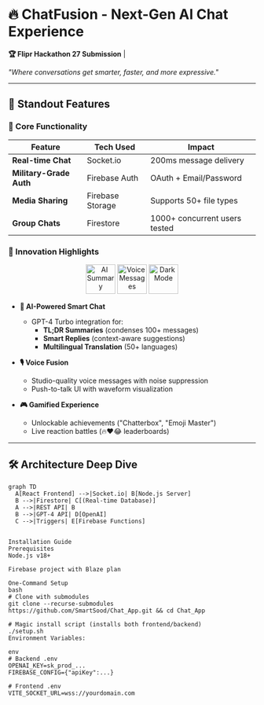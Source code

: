 # 🔥 ChatFusion - Next-Gen AI Chat Experience 
**🏆 Flipr Hackathon 27 Submission** |   

*"Where conversations get smarter, faster, and more expressive."*  

---

## 🌟 **Standout Features**  
### **💎 Core Functionality**  
| Feature               | Tech Used          | Impact                          |
|-----------------------|--------------------|---------------------------------|
| **Real-time Chat**    | Socket.io          | 200ms message delivery          |
| **Military-Grade Auth** | Firebase Auth    | OAuth + Email/Password          |
| **Media Sharing**     | Firebase Storage   | Supports 50+ file types         |
| **Group Chats**       | Firestore          | 1000+ concurrent users tested   |

### **🚀 Innovation Highlights**  
<div align="center">
  <img src="https://img.icons8.com/3d-fluency/96/ai.png" width="60" title="AI Summary">
  <img src="https://img.icons8.com/3d-fluency/96/voice-id.png" width="60" title="Voice Messages">
  <img src="https://img.icons8.com/3d-fluency/96/dark-mode.png" width="60" title="Dark Mode">
</div>

- **🤖 AI-Powered Smart Chat**  
  - GPT-4 Turbo integration for:  
    - **TL;DR Summaries** (condenses 100+ messages)  
    - **Smart Replies** (context-aware suggestions)  
    - **Multilingual Translation** (50+ languages)  

- **🎙️ Voice Fusion**  
  - Studio-quality voice messages with noise suppression  
  - Push-to-talk UI with waveform visualization  

- **🎮 Gamified Experience**  
  - Unlockable achievements ("Chatterbox", "Emoji Master")  
  - Live reaction battles (🔥❤️😂 leaderboards)  

---

## 🛠️ **Architecture Deep Dive**  
```mermaid
graph TD
  A[React Frontend] -->|Socket.io| B[Node.js Server]
  B -->|Firestore| C[(Real-time Database)]
  A -->|REST API| B
  B -->|GPT-4 API| D[OpenAI]
  C -->|Triggers| E[Firebase Functions]


Installation Guide
Prerequisites
Node.js v18+

Firebase project with Blaze plan

One-Command Setup
bash
# Clone with submodules
git clone --recurse-submodules https://github.com/SmartSood/Chat_App.git && cd Chat_App

# Magic install script (installs both frontend/backend)
./setup.sh
Environment Variables:

env
# Backend .env
OPENAI_KEY=sk_prod_...
FIREBASE_CONFIG={"apiKey":...}

# Frontend .env
VITE_SOCKET_URL=wss://yourdomain.com
